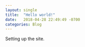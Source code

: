 ```yaml
---
layout: single
title:  "Hello world!"
date:   2018-04-28 22:49:49 -0700
categories: Blog
---
```


Setting up the site.